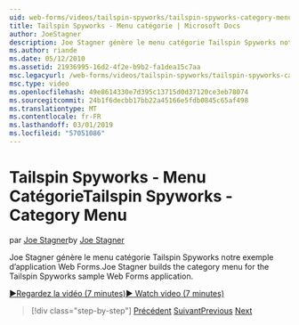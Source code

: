 ```yaml
---
uid: web-forms/videos/tailspin-spyworks/tailspin-spyworks-category-menu
title: Tailspin Spyworks - Menu catégorie | Microsoft Docs
author: JoeStagner
description: Joe Stagner génère le menu catégorie Tailspin Spyworks notre exemple d’application Web Forms.
ms.author: riande
ms.date: 05/12/2010
ms.assetid: 21936995-16d2-4f2e-b9b2-fa1dea15c7aa
msc.legacyurl: /web-forms/videos/tailspin-spyworks/tailspin-spyworks-category-menu
msc.type: video
ms.openlocfilehash: 49e8614330e7d395c13715d0d37120ce3eb78074
ms.sourcegitcommit: 24b1f6decbb17bb22a45166e5fdb0845c65af498
ms.translationtype: MT
ms.contentlocale: fr-FR
ms.lasthandoff: 03/01/2019
ms.locfileid: "57051086"
---
```

<a name="tailspin-spyworks---category-menu"></a><span data-ttu-id="a01a8-103">Tailspin Spyworks - Menu Catégorie</span><span class="sxs-lookup"><span data-stu-id="a01a8-103">Tailspin Spyworks - Category Menu</span></span>
====================
<span data-ttu-id="a01a8-104">par [Joe Stagner](https://github.com/JoeStagner)</span><span class="sxs-lookup"><span data-stu-id="a01a8-104">by [Joe Stagner](https://github.com/JoeStagner)</span></span>

<span data-ttu-id="a01a8-105">Joe Stagner génère le menu catégorie Tailspin Spyworks notre exemple d’application Web Forms.</span><span class="sxs-lookup"><span data-stu-id="a01a8-105">Joe Stagner builds the category menu for the Tailspin Spyworks sample Web Forms application.</span></span>

[<span data-ttu-id="a01a8-106">&#9654;Regardez la vidéo (7 minutes)</span><span class="sxs-lookup"><span data-stu-id="a01a8-106">&#9654; Watch video (7 minutes)</span></span>](https://channel9.msdn.com/Blogs/ASP-NET-Site-Videos/tailspin-spyworks-category-menu)

> [!div class="step-by-step"]
> <span data-ttu-id="a01a8-107">[Précédent](tailspin-spyworks-directory-organization.md)
> [Suivant](tailspin-spyworks-display-the-product-list.md)</span><span class="sxs-lookup"><span data-stu-id="a01a8-107">[Previous](tailspin-spyworks-directory-organization.md)
[Next](tailspin-spyworks-display-the-product-list.md)</span></span>
